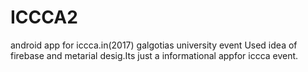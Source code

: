 # ICCCA2
android app for iccca.in(2017) galgotias university event Used idea of firebase and metarial desig.Its just a informational appfor iccca event.
